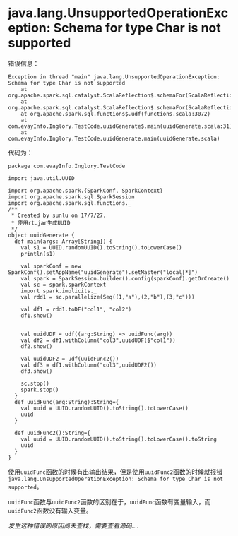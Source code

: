# java.lang.UnsupportedOperationException: Schema for type Char is not supported

错误信息：

    Exception in thread "main" java.lang.UnsupportedOperationException: Schema for type Char is not supported
        at org.apache.spark.sql.catalyst.ScalaReflection$.schemaFor(ScalaReflection.scala:733)
        at org.apache.spark.sql.catalyst.ScalaReflection$.schemaFor(ScalaReflection.scala:671)
        at org.apache.spark.sql.functions$.udf(functions.scala:3072)
        at com.evayInfo.Inglory.TestCode.uuidGenerate$.main(uuidGenerate.scala:31)
        at com.evayInfo.Inglory.TestCode.uuidGenerate.main(uuidGenerate.scala)

代码为：
    
    package com.evayInfo.Inglory.TestCode
    
    import java.util.UUID
    
    import org.apache.spark.{SparkConf, SparkContext}
    import org.apache.spark.sql.SparkSession
    import org.apache.spark.sql.functions._
    /**
     * Created by sunlu on 17/7/27.
     * 使用rt.jar生成UUID
     */
    object uuidGenerate {
      def main(args: Array[String]) {
        val s1 = UUID.randomUUID().toString().toLowerCase()
        println(s1)
    
        val sparkConf = new SparkConf().setAppName("uuidGenerate").setMaster("local[*]")
        val spark = SparkSession.builder().config(sparkConf).getOrCreate()
        val sc = spark.sparkContext
        import spark.implicits._
        val rdd1 = sc.parallelize(Seq((1,"a"),(2,"b"),(3,"c")))
    
        val df1 = rdd1.toDF("col1", "col2")
        df1.show()
    
    
        val uuidUDF = udf((arg:String) => uuidFunc(arg))
        val df2 = df1.withColumn("col3",uuidUDF($"col1"))
        df2.show()
    
        val uuidUDF2 = udf(uuidFunc2())
        val df3 = df1.withColumn("col3",uuidUDF2())
        df3.show()
    
        sc.stop()
        spark.stop()
      }
      def uuidFunc(arg:String):String={
        val uuid = UUID.randomUUID().toString().toLowerCase()
        uuid
      }
    
      def uuidFunc2():String={
        val uuid = UUID.randomUUID().toString().toLowerCase().toString
        uuid
      }
    }


使用`uuidFunc`函数的时候有出输出结果，但是使用`uuidFunc2`函数的时候就报错`java.lang.UnsupportedOperationException: Schema for type Char is not supported`。

`uuidFunc`函数与`uuidFunc2`函数的区别在于，`uuidFunc`函数有变量输入，而`uuidFunc2`函数没有输入变量。


*发生这种错误的原因尚未查找，需要查看源码....*